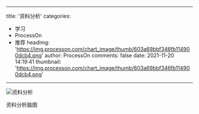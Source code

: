 
---
title: '资料分析'
categories: 
 - 学习
 - ProcessOn
 - 推荐
headimg: 'https://img.processon.com/chart_image/thumb/603a69bbf346fb114900dcb4.png'
author: ProcessOn
comments: false
date: 2021-11-20 14:19:41
thumbnail: 'https://img.processon.com/chart_image/thumb/603a69bbf346fb114900dcb4.png'
---

<div>   
<img class="thumb" alt="资料分析" src="https://img.processon.com/chart_image/thumb/603a69bbf346fb114900dcb4.png" referrerpolicy="no-referrer">
<p>资料分析脑图</p>  
</div>
            